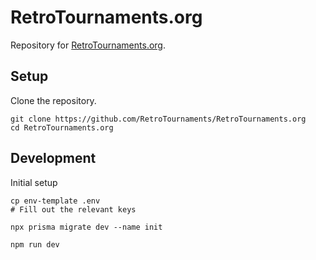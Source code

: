 # RetroTournaments.org

Repository for [RetroTournaments.org](https://www.retrotournaments.org/).

## Setup

Clone the repository.
```
git clone https://github.com/RetroTournaments/RetroTournaments.org
cd RetroTournaments.org
```




## Development

Initial setup
```
cp env-template .env
# Fill out the relevant keys

npx prisma migrate dev --name init
```


```
npm run dev
```
